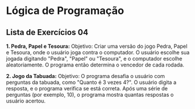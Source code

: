 # Lógica de Programação
## Lista de Exercícios 04

**1. Pedra, Papel e Tesoura:** Objetivo: Criar uma versão do jogo Pedra, Papel e Tesoura, onde o usuário joga contra o computador. O usuário escolhe sua jogada digitando "Pedra", "Papel" ou "Tesoura", e o computador escolhe aleatoriamente. O programa então determina o vencedor de cada rodada.

**2. Jogo da Tabuada:** Objetivo: O programa desafia o usuário com perguntas da tabuada, como "Quanto é 3 vezes 4?". O usuário digita a resposta, e o programa verifica se está correta. Após uma série de perguntas (por exemplo, 10), o programa mostra quantas respostas o usuário acertou.